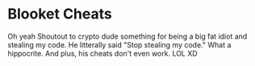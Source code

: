 # Blooket Cheats
Oh yeah Shoutout to crypto dude something for being a big fat idiot and stealing my code. He litterally said "Stop stealing my code." What a hippocrite.   And plus, his cheats don't even work. LOL XD
